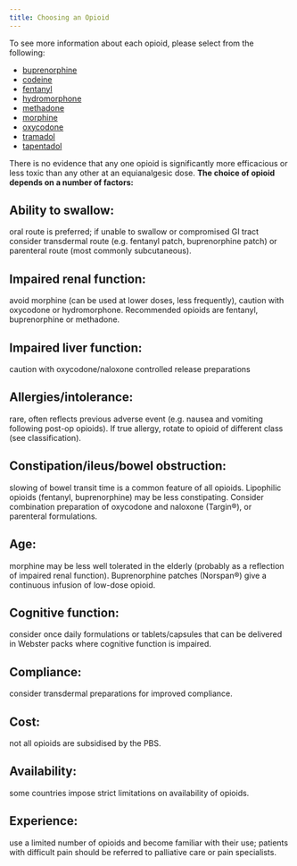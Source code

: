 ```yaml
---
title: Choosing an Opioid
---
```

To see more information about each opioid, please select from the following:

* [buprenorphine](/content/opioids/Buprenorphine)
* [codeine](/content/opioids/Codeine)
* [fentanyl](/content/opioids/Fentanyl)
* [hydromorphone](/content/opioids/Hydromorphone)
* [methadone](/content/opioids/Methadone)
* [morphine](/content/opioids/Morphine)
* [oxycodone](/content/opioids/Oxycodone)
* [tramadol](/content/opioids/Tramadol)
* [tapentadol](/content/opioids/Tapentadol) 

There is no evidence that any one opioid is significantly more efficacious or less toxic than any other at an equianalgesic dose. **The choice of opioid depends on a number of factors:**

## Ability to swallow:

oral route is preferred; if unable to swallow or compromised GI tract consider transdermal route (e.g. fentanyl patch, buprenorphine patch) or parenteral route (most commonly subcutaneous).

## Impaired renal function:

avoid morphine (can be used at lower doses, less frequently), caution with oxycodone or hydromorphone. Recommended opioids are fentanyl, buprenorphine or methadone.

## Impaired liver function:

caution with oxycodone/naloxone controlled release preparations

## Allergies/intolerance:

rare, often reflects previous adverse event (e.g. nausea and vomiting following post-op opioids). If true allergy, rotate to opioid of different class (see classification).

## Constipation/ileus/bowel obstruction:

slowing of bowel transit time is a common feature of all opioids. Lipophilic opioids (fentanyl, buprenorphine) may be less constipating. Consider combination preparation of oxycodone and naloxone (Targin®), or parenteral formulations.

## Age:

morphine may be less well tolerated in the elderly (probably as a reflection of impaired renal function). Buprenorphine patches (Norspan®) give a continuous infusion of low-dose opioid.

## Cognitive function:

consider once daily formulations or tablets/capsules that can be delivered in Webster packs where cognitive function is impaired.

## Compliance:

consider transdermal preparations for improved compliance.

## Cost:

not all opioids are subsidised by the PBS.

## Availability:

some countries impose strict limitations on availability of opioids.

## Experience:

use a limited number of opioids and become familiar with their use; patients with difficult pain should be referred to palliative care or pain specialists.